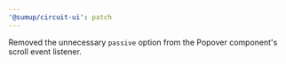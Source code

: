 ```yaml
---
'@sumup/circuit-ui': patch
---
```


Removed the unnecessary `passive` option from the Popover component's scroll event listener.
